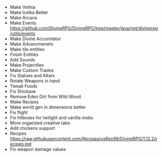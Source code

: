 - Make Vethia
- Make Iceika Better
- Make Arcana
- Make Events https://github.com/DivineRPG/DivineRPG/tree/master/java/net/divinerpg/utils/events
- Make Divine Accumilator
- Make Advancmenets
- Make tile entities
- Finish Entities
- Add Sounds
- Make Projectiles
- Make Custom Trades
- Fix Statues and Altars
- Rotate Weapons in hand
- Tweak Foods
- Fix Shickaxe
- Remove Eden Dirt from Wild Wood
- Make Recipes
- Make world gen in dimensions better
- Fix flight
- Fix hitboxes for twilight and vanilla mobs
- More organized creative tabs
- Add chickens support
- Recipes https://raw.githubusercontent.com/NicosaurusRex99/DivineRPG/1.12.2/recipes.md
- Fix weapon damage values